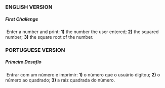 ### ENGLISH VERSION

##### First Challenge

​		Enter a number and print: **1)** the number the user entered; **2)** the squared number; **3)** the square root of the number.





### PORTUGUESE VERSION

##### Primeiro Desafio

​		Entrar com um número e imprimir: **1)** o número que o usuário digitou; **2)** o número ao quadrado; **3)** a raiz quadrada do número. 